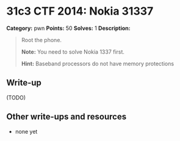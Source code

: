 # 31c3 CTF 2014: Nokia 31337

**Category:** pwn
**Points:** 50
**Solves:** 1
**Description:**

> Root the phone.
>
> **Note:** You need to solve Nokia 1337 first.
>
> **Hint:** Baseband processors do not have memory protections

## Write-up

(TODO)

## Other write-ups and resources

* none yet

